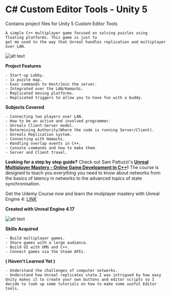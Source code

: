 # C# Custom Editor Tools - Unity 5

Contains project files for Unity 5 Custom Editor Tools

	A simple C++ multiplayer game focused on solving puzzles using floating platforms. This game is just to
	get me used to the way that Unreal handles replication and multiplayer over LAN.

![alt text](https://upload.wikimedia.org/wikipedia/commons/thumb/1/19/Unity_Technologies_logo.svg/220px-Unity_Technologies_logo.svg.png)

**Project Features**

  	- Start-up Lobby.
  	- 1x puzzle map.
  	- Exec commands to Host/Join the server.
  	- Integrated over the LAN/Hamachi.
  	- Replicated moving platforms.
  	- Replicated triggers to allow you to have fun with a buddy.
	
**Subjects Covered**

	- Connecting two players over LAN.
 	- How to be an active and involved programmer.
  	- Unreals Client-Server model.
 	- Determining Authority(Where the code is running Server/Client).
 	- Unreals Replication system.
 	- Connecting with Hamachi.
	- Handling overlap events in C++.
	- Console commands and how to make them.
	- Server and Client travel.

**Looking for a step by step guide?** Check out 
Sam Pattuzzi's **[Unreal Multiplayer Mastery - Online Game Development In C++](https://www.udemy.com/unrealmultiplayer/)!** The course is designed to teach you everything you need to know about networks from the basics of latency in networks to the advanced topics of state synchronisation.

Get the Udemy Course now and learn the muliplayer mastery with Unreal Engine 4: [LINK](https://www.udemy.com/unrealmultiplayer/)

**Created with Unreal Engine 4.17**

![alt text](https://upload.wikimedia.org/wikipedia/commons/thumb/9/98/YouTube_Logo.svg/512px-YouTube_Logo.svg.png)

**Skills Acquired**

	- Build multiplayer games.
  	- Share games with a large audience.
 	- Build UI with UMG and C++.
	- Connect games via the Steam APIs.
**( Haven't Learned Yet )**
	
	- Understand the challenges of computer networks.
	- Understand how Unreal replicates state.I was intrigued by how easy Unity makes it to create your own buttons and editor scripts so I decide to look up some tutorials on how to make some useful Editor tools.
